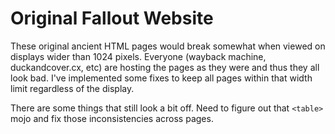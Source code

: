 # Original Fallout Website

These original ancient HTML pages would break somewhat when viewed on displays wider than 1024 pixels. Everyone (wayback machine, duckandcover.cx, etc) are hosting the pages as they were and thus they all look bad. I've implemented some fixes to keep all pages within that width limit regardless of the display.

There are some things that still look a bit off. Need to figure out that ```<table>``` mojo and fix those inconsistencies across pages.